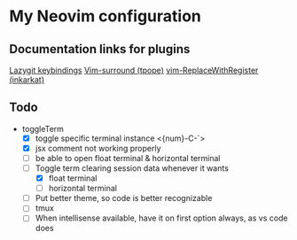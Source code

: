 # My Neovim configuration

## Documentation links for plugins

[Lazygit keybindings](https://github.com/jesseduffield/lazygit/blob/master/docs/keybindings/Keybindings_en.md)
[Vim-surround (tpope)](https://github.com/tpope/vim-surround)
[vim-ReplaceWithRegister (inkarkat)](https://github.com/inkarkat/vim-ReplaceWithRegister)

## Todo

- toggleTerm
  - [x] toggle specific terminal instance <{num}-C-`>
  - [x] jsx comment not working properly
  - [ ] be able to open float terminal & horizontal terminal
  - [ ] Toggle term clearing session data whenever it wants
    - [x] float terminal
    - [ ] horizontal terminal
  - [ ] Put better theme, so code is better recognizable
  - [ ] tmux
  - [ ] When intellisense available, have it on first option always, as vs code does
